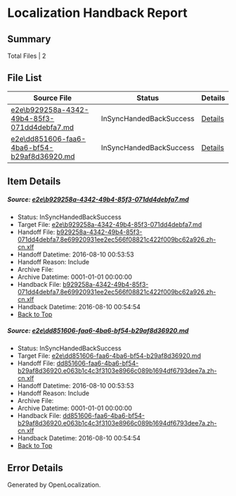 # <a name='report-top'></a> Localization Handback Report

## Summary
 Total Files | 2

## File List
 Source File | Status | Details 
 ----------- | ------ | ------- 
 [e2e\b929258a-4342-49b4-85f3-071dd4debfa7.md](https://github.com/OpenLocalizationTestOrg/oltest/blob/7e4db9e1a8ea727dcb0ed3c2450f1e0483e92d3e/e2e/b929258a-4342-49b4-85f3-071dd4debfa7.md) | InSyncHandedBackSuccess | [Details](#b4ceb3220da2621bb9ee31ff82504ab04ceac5331)
 [e2e\dd851606-faa6-4ba6-bf54-b29af8d36920.md](https://github.com/OpenLocalizationTestOrg/oltest/blob/7e4db9e1a8ea727dcb0ed3c2450f1e0483e92d3e/e2e/dd851606-faa6-4ba6-bf54-b29af8d36920.md) | InSyncHandedBackSuccess | [Details](#42e20bc5d8c7fd8d9fe64beb3c6dba1630a54f252)

## Item Details
##### <a name='b4ceb3220da2621bb9ee31ff82504ab04ceac5331'></a> Source: [e2e\b929258a-4342-49b4-85f3-071dd4debfa7.md](https://github.com/OpenLocalizationTestOrg/oltest/blob/7e4db9e1a8ea727dcb0ed3c2450f1e0483e92d3e/e2e/b929258a-4342-49b4-85f3-071dd4debfa7.md)
* Status: InSyncHandedBackSuccess
* Target File: [e2e\b929258a-4342-49b4-85f3-071dd4debfa7.md](https://github.com/OpenLocalizationTestOrg/ol-test-zhcn/blob/58d8d7391a2155e7dc119966a2653cdd89b29e30/e2e/b929258a-4342-49b4-85f3-071dd4debfa7.md)
* Handoff File: [b929258a-4342-49b4-85f3-071dd4debfa7.8e69920931ee2ec566f08821c422f009bc62a926.zh-cn.xlf](https://github.com/OpenLocalizationTestOrg/olhandoff-e2e/blob/7995698f622b27b16fd11ed0faa00ec6698f5ba6/ol-handoff/OpenLocalizationTestOrg/ol-test-zhcn/ci/ht/b929258a-4342-49b4-85f3-071dd4debfa7.8e69920931ee2ec566f08821c422f009bc62a926.zh-cn.xlf)
* Handoff Datetime: 2016-08-10 00:53:53
* Handoff Reason: Include
* Archive File: 
* Archive Datetime: 0001-01-01 00:00:00
* Handback File: [b929258a-4342-49b4-85f3-071dd4debfa7.8e69920931ee2ec566f08821c422f009bc62a926.zh-cn.xlf](https://github.com/OpenLocalizationTestOrg/olhandback-e2e/blob/f764cb24e652ff4bd65e3202b10d2a8274bab39f/ol-handback/OpenLocalizationTestOrg/ol-test-zhcn/ci/ht/b929258a-4342-49b4-85f3-071dd4debfa7.8e69920931ee2ec566f08821c422f009bc62a926.zh-cn.xlf)
* Handback Datetime: 2016-08-10 00:54:54
* [Back to Top](#report-top)

##### <a name='42e20bc5d8c7fd8d9fe64beb3c6dba1630a54f252'></a> Source: [e2e\dd851606-faa6-4ba6-bf54-b29af8d36920.md](https://github.com/OpenLocalizationTestOrg/oltest/blob/7e4db9e1a8ea727dcb0ed3c2450f1e0483e92d3e/e2e/dd851606-faa6-4ba6-bf54-b29af8d36920.md)
* Status: InSyncHandedBackSuccess
* Target File: [e2e\dd851606-faa6-4ba6-bf54-b29af8d36920.md](https://github.com/OpenLocalizationTestOrg/ol-test-zhcn/blob/58d8d7391a2155e7dc119966a2653cdd89b29e30/e2e/dd851606-faa6-4ba6-bf54-b29af8d36920.md)
* Handoff File: [dd851606-faa6-4ba6-bf54-b29af8d36920.e063b1c4c3f3103e8966c089b1694df6793dee7a.zh-cn.xlf](https://github.com/OpenLocalizationTestOrg/olhandoff-e2e/blob/7995698f622b27b16fd11ed0faa00ec6698f5ba6/ol-handoff/OpenLocalizationTestOrg/ol-test-zhcn/ci/ht/dd851606-faa6-4ba6-bf54-b29af8d36920.e063b1c4c3f3103e8966c089b1694df6793dee7a.zh-cn.xlf)
* Handoff Datetime: 2016-08-10 00:53:53
* Handoff Reason: Include
* Archive File: 
* Archive Datetime: 0001-01-01 00:00:00
* Handback File: [dd851606-faa6-4ba6-bf54-b29af8d36920.e063b1c4c3f3103e8966c089b1694df6793dee7a.zh-cn.xlf](https://github.com/OpenLocalizationTestOrg/olhandback-e2e/blob/f764cb24e652ff4bd65e3202b10d2a8274bab39f/ol-handback/OpenLocalizationTestOrg/ol-test-zhcn/ci/ht/dd851606-faa6-4ba6-bf54-b29af8d36920.e063b1c4c3f3103e8966c089b1694df6793dee7a.zh-cn.xlf)
* Handback Datetime: 2016-08-10 00:54:54
* [Back to Top](#report-top)


## Error Details

Generated by OpenLocalization.
